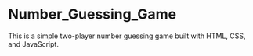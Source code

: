 # Number_Guessing_Game
This is a simple two-player number guessing game built with HTML, CSS, and JavaScript.

